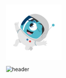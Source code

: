 

<img src="/astronauto.gif" margin-right="-75%" width="150" height="150"/>


![header](https://capsule-render.vercel.app/api?type=wave&color=gradient&widht=900&height=300section=footer&text=Tasca4%20JUnits&fontSize=90)



